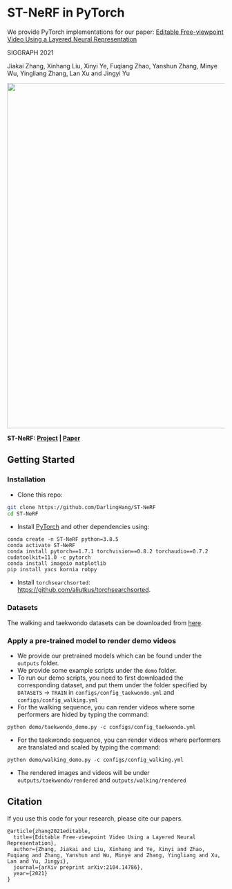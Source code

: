 # ST-NeRF in PyTorch

We provide PyTorch implementations for our paper:
[Editable Free-viewpoint Video Using a Layered Neural Representation](https://arxiv.org/abs/2104.14786)

SIGGRAPH 2021

Jiakai Zhang, Xinhang Liu, Xinyi Ye, Fuqiang Zhao, Yanshun Zhang, Minye Wu, Yingliang Zhang, Lan Xu and Jingyi Yu


<img src="images/teaser-v4.pdf" width="800"/>

**ST-NeRF: [Project](https://frankzhang0309.github.io/st-nerf/) |  [Paper](https://arxiv.org/abs/2104.14786)**

## Getting Started
### Installation

- Clone this repo:
```bash
git clone https://github.com/DarlingHang/ST-NeRF
cd ST-NeRF
```

- Install [PyTorch](http://pytorch.org) and other dependencies using: 
```
conda create -n ST-NeRF python=3.8.5
conda activate ST-NeRF    
conda install pytorch==1.7.1 torchvision==0.8.2 torchaudio==0.7.2 cudatoolkit=11.0 -c pytorch
conda install imageio matplotlib
pip install yacs kornia robpy
```
- Install `torchsearchsorted`: https://github.com/aliutkus/torchsearchsorted.

### Datasets
The walking and taekwondo datasets can be downloaded from [here](https://drive.google.com/drive/folders/13YHw_YSGewvcgYdwqbelM9L2JiPNWLi7?usp=sharing).

### Apply a pre-trained model to render demo videos
- We provide our pretrained models which can be found under the `outputs` folder.
- We provide some example scripts under the `demo` folder.
- To run our demo scripts, you need to first downloaded the corresponding dataset, and put them under the folder specified by `DATASETS` -> `TRAIN` in `configs/config_taekwondo.yml` and `configs/config_walking.yml`
- For the walking sequence, you can render videos where some performers are hided by typing the command:
```
python demo/taekwondo_demo.py -c configs/config_taekwondo.yml
```
- For the taekwondo sequence, you can render videos where performers are translated and scaled by typing the command:
```
python demo/walking_demo.py -c configs/config_walking.yml
```
- The rendered images and videos will be under `outputs/taekwondo/rendered` and `outputs/walking/rendered`


## Citation
If you use this code for your research, please cite our papers.
```
@article{zhang2021editable,
  title={Editable Free-viewpoint Video Using a Layered Neural Representation},
  author={Zhang, Jiakai and Liu, Xinhang and Ye, Xinyi and Zhao, Fuqiang and Zhang, Yanshun and Wu, Minye and Zhang, Yingliang and Xu, Lan and Yu, Jingyi},
  journal={arXiv preprint arXiv:2104.14786},
  year={2021}
}
```
